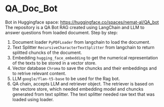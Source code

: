 # QA_Doc_Bot
Bot in Huggingface space: https://huggingface.co/spaces/nemat-al/QA_bot
The repository is a QA Bot RAG created using LangChain and LLM to answer questions from loaded document.
Step by step:
1. Document loader `PyPDFLoader` from langchain to load the document.
2. Text Splitter `RecursiveCharacterTextSplitter` from langchain to return splitted chuncks of the document.
3. Embedding `hugging_face_embedding` to get the numerical representation of the texts to be stored in a vector store.
4. Vector database `Chroma` to save the chuncks and their embeddings and to retrive relevant content.
5. LLM `google/flan-t5-base` to be used for the Rag bot.
6. QA chain, accepts LLM and retriever object. The retriever is based on the vectore store, which needed embedding model and chuncks generated from text splitter. The text splitter needed raw text that was loaded using loader.
